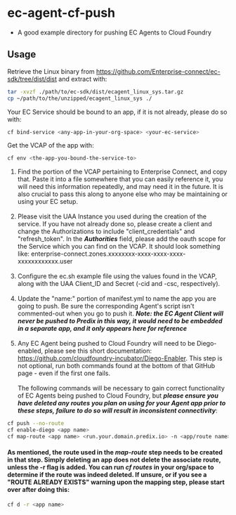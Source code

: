 # ec-agent-cf-push
 - A good example directory for pushing EC Agents to Cloud Foundry

## Usage
Retrieve the Linux binary from https://github.com/Enterprise-connect/ec-sdk/tree/dist/dist and extract with:
```bash
tar -xvzf ./path/to/ec-sdk/dist/ecagent_linux_sys.tar.gz
cp ~/path/to/the/unzipped/ecagent_linux_sys ./
```
Your EC Service should be bound to an app, if it is not already, please do so with:
```bash
cf bind-service <any-app-in-your-org-space> <your-ec-service>
```
Get the VCAP of the app with:
```bash
cf env <the-app-you-bound-the-service-to>
```

1. Find the portion of the VCAP pertaining to Enterprise Connect, and copy that. Paste it into a file somewhere that you can easily reference it, you will need this information repeatedly, and may need it in the future. It is also crucial to pass this along to anyone else who may be maintaining or using your EC setup. <br/><br/>
2. Please visit the UAA Instance you used during the creation of the service. If you have not already done so, please create a client and change the Authorizations to include "client_credentials" and "refresh_token". In the ***Authorities*** field, please add the oauth scope for the Service which you can find on the VCAP. It should look something like: enterprise-connect.zones.xxxxxxxx-xxxx-xxxx-xxxx-xxxxxxxxxxxx.user <br/><br/>
3. Configure the ec.sh example file using the values found in the VCAP, along with the UAA Client_ID and Secret (-cid and -csc, respectively). <br/><br/>
4. Update the "name:" portion of manifest.yml to name the app you are going to push. Be sure the corresponding Agent's script isn't commented-out when you go to push it. ***Note: the EC Agent Client will never be pushed to Predix in this way, it would need to be embedded in a separate app, and it only appears here for reference***<br/> <br/>
5. Any EC Agent being pushed to Cloud Foundry will need to be Diego-enabled, please see this short documentation: https://github.com/cloudfoundry-incubator/Diego-Enabler. This step is not optional, run both commands found at the bottom of that GitHub page - even if the first one fails. <br/> <br/>
The following commands will be necessary to gain correct functionality of EC Agents being pushed to Cloud Foundry, but ***please ensure you have deleted any routes you plan on using for your Agent app prior to these steps, failure to do so will result in inconsistent connectivity***: <br/>
```bash
cf push --no-route 
cf enable-diego <app name>
cf map-route <app name> <run.your.domain.predix.io> -n <app/route name>
```
#### As mentioned, the route used in the *map-route* step needs to be created in that step. Simply deleting an app does not delete the associate route, unless the -r flag is added. You can run *cf routes* in your org/space to determine if the route was indeed deleted. If unsure, or if you see a "ROUTE ALREADY EXISTS" warning upon the mapping step, please start over after doing this:

```bash
cf d -r <app name>
```
